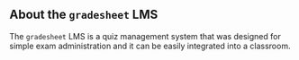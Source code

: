 ## About the `gradesheet` LMS

The `gradesheet` LMS is a quiz management system that was designed for simple exam administration and it can be easily integrated into a classroom.


